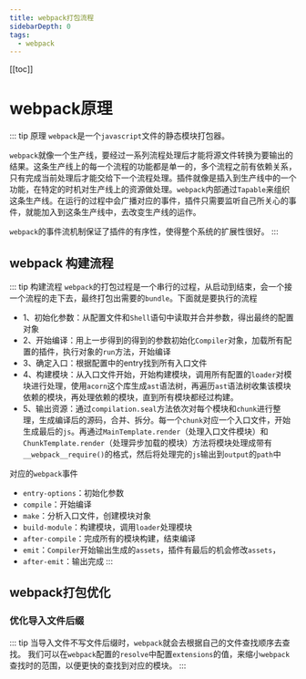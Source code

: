 ```yaml
---
title: webpack打包流程
sidebarDepth: 0
tags:
  - webpack
---
```

[[toc]]
# webpack原理
::: tip 原理
`webpack`是一个`javascript`文件的静态模块打包器。

`webpack`就像一个生产线，要经过一系列流程处理后才能将源文件转换为要输出的结果。这条生产线上的每一个流程的功能都是单一的，多个流程之前有依赖关系，只有完成当前处理后才能交给下一个流程处理。插件就像是插入到生产线中的一个功能，在特定的时机对生产线上的资源做处理。`webpack`内部通过`Tapable`来组织这条生产线。在运行的过程中会广播对应的事件，插件只需要监听自己所关心的事件，就能加入到这条生产线中，去改变生产线的运作。

`webpack`的事件流机制保证了插件的有序性，使得整个系统的扩展性很好。
:::

## webpack 构建流程
::: tip 构建流程
`webpack`的打包过程是一个串行的过程，从启动到结束，会一个接一个流程的走下去，最终打包出需要的`bundle`。下面就是要执行的流程

- 1、初始化参数：从配置文件和`Shell`语句中读取并合并参数，得出最终的配置对象
- 2、开始编译：用上一步得到的得到的参数初始化`Compiler`对象，加载所有配置的插件，执行对象的`run`方法，开始编译
- 3、确定入口：根据配置中的entry找到所有入口文件
- 4、构建模块：从入口文件开始，开始构建模块，调用所有配置的`loader`对模块进行处理，使用`acorn`这个库生成`ast`语法树，再遍历`ast`语法树收集该模块依赖的模块，再处理依赖的模块，直到所有模块都经过构建。
- 5、输出资源：通过`compilation.seal`方法依次对每个模块和`chunk`进行整理，生成编译后的源码，合并、拆分。每一个`chunk`对应一个入口文件，开始生成最后的`js`。再通过`MainTemplate.render`（处理入口文件模块）和`ChunkTemplate.render`（处理异步加载的模块）方法将模块处理成带有`__webpack__require()`的格式，然后将处理完的`js`输出到`output`的`path`中


对应的`webpack`事件
- `entry-options`：初始化参数
- `compile`：开始编译
- `make`：分析入口文件，创建模块对象
- `build-module`：构建模块，调用`loader`处理模块
- `after-compile`：完成所有的模块构建，结束编译
- `emit`：`Compiler`开始输出生成的`assets`，插件有最后的机会修改`assets`，
- `after-emit`：输出完成
:::

## webpack打包优化
### 优化导入文件后缀
::: tip
当导入文件不写文件后缀时，`webpack`就会去根据自己的文件查找顺序去查找。
我们可以在`webpack`配置的`resolve`中配置`extensions`的值，来缩小`webpack`查找时的范围，以便更快的查找到对应的模块。
:::
